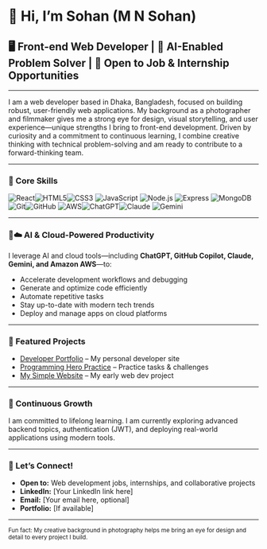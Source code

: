 # 👋 Hi, I’m Sohan (M N Sohan)

## 🖥️ Front-end Web Developer | 🤖 AI-Enabled Problem Solver | 💼 Open to Job & Internship Opportunities

---

I am a web developer based in Dhaka, Bangladesh, focused on building robust, user-friendly web applications. My background as a photographer and filmmaker gives me a strong eye for design, visual storytelling, and user experience—unique strengths I bring to front-end development. Driven by curiosity and a commitment to continuous learning, I combine creative thinking with technical problem-solving and am ready to contribute to a forward-thinking team.

---

### 🚀 Core Skills

![React](https://img.shields.io/badge/React-20232a?logo=react&logoColor=61DAFB)![HTML5](https://img.shields.io/badge/HTML5-e34c26?logo=html5&logoColor=fff)![CSS3](https://img.shields.io/badge/CSS3-1572b6?logo=css3&logoColor=fff) ![JavaScript](https://img.shields.io/badge/JavaScript-f7df1e?logo=javascript&logoColor=222) ![Node.js](https://img.shields.io/badge/Node.js-339933?logo=node-dot-js&logoColor=fff) ![Express](https://img.shields.io/badge/Express.js-000?logo=express&logoColor=fff)
![MongoDB](https://img.shields.io/badge/MongoDB-47A248?logo=mongodb&logoColor=fff)![Git](https://img.shields.io/badge/Git-F05032?logo=git&logoColor=fff)![GitHub](https://img.shields.io/badge/GitHub-181717?logo=github&logoColor=fff)
![AWS](https://img.shields.io/badge/AWS-232F3E?logo=amazon-aws&logoColor=fff)![ChatGPT](https://img.shields.io/badge/ChatGPT-00A67E?logo=openai&logoColor=fff)![Claude](https://img.shields.io/badge/Claude-131313?logo=Anthropic&logoColor=fff)
![Gemini](https://img.shields.io/badge/Gemini-4285F4?logo=google&logoColor=fff)

---

### 🤖☁️ AI & Cloud-Powered Productivity

I leverage AI and cloud tools—including **ChatGPT, GitHub Copilot, Claude, Gemini, and Amazon AWS**—to:
- Accelerate development workflows and debugging
- Generate and optimize code efficiently
- Automate repetitive tasks
- Stay up-to-date with modern tech trends
- Deploy and manage apps on cloud platforms

---

### 📂 Featured Projects
- [Developer Portfolio](https://github.com/sohanrahat/developer-portfolio) – My personal developer site  
- [Programming Hero Practice](https://github.com/sohanrahat/Programming-Hero) – Practice tasks & challenges  
- [My Simple Website](https://github.com/sohanrahat/my-simple-website) – My early web dev project  

---

### 🌱 Continuous Growth
I am committed to lifelong learning. I am currently exploring advanced backend topics, authentication (JWT), and deploying real-world applications using modern tools.

---

### 🤝 Let’s Connect!
- **Open to:** Web development jobs, internships, and collaborative projects
- **LinkedIn:** [Your LinkedIn link here]
- **Email:** [Your email here, optional]
- **Portfolio:** [If available]

---

<sub>Fun fact: My creative background in photography helps me bring an eye for design and detail to every project I build.</sub>
